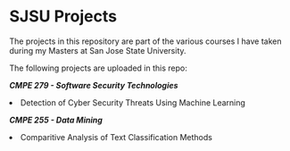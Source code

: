 # SJSU Projects

The projects in this repository are part of the various courses I have taken during my Masters at San Jose State University. 

The following projects are uploaded in this repo:


***CMPE 279 - Software Security Technologies***
<li> Detection of Cyber Security Threats Using Machine Learning </li>



***CMPE 255 - Data Mining***
<li> Comparitive Analysis of Text Classification Methods </li>
